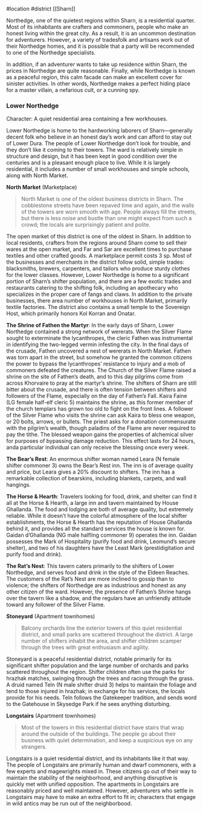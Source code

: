 #location #district [[Sharn]]

Northedge, one of the quietest regions within Sharn, is a residential quarter. Most of its inhabitants are crafters and commoners, people who make an honest living within the great city. As a result, it is an uncommon destination for adventurers. However, a variety of tradesfolk and artisans work out of their Northedge homes, and it is possible that a party will be recommended to one of the Northedge specialists.

In addition, if an adventurer wants to take up residence within Sharn, the prices in Northedge are quite reasonable. Finally, while Northedge is known as a peaceful region, this calm facade can make an excellent cover for sinister activities. In other words, Northedge makes a perfect hiding place for a master villain, a nefarious cult, or a cunning spy.

### **Lower Northedge**
Character: A quiet residential area containing a few workhouses.

Lower Northedge is home to the hardworking laborers of Sharn—generally decent folk who believe in an honest day’s work and can afford to stay out of Lower Dura. The people of Lower Northedge don’t look for trouble, and they don’t like it coming to their towers. The ward is relatively simple in structure and design, but it has been kept in good condition over the centuries and is a pleasant enough place to live. While it is largely residential, it includes a number of small workhouses and simple schools, along with North Market.

**North Market** (Marketplace)

> North Market is one of the oldest business districts in Sharn. The cobblestone streets have been repaved time and again, and the walls of the towers are worn smooth with age. People always fill the streets, but there is less noise and bustle than one might expect from such a crowd; the locals are surprisingly patient and polite.

The open market of this district is one of the oldest in Sharn. In addition to local residents, crafters from the regions around Sharn come to sell their wares at the open market, and Far and Sar are excellent times to purchase textiles and other crafted goods. A marketplace permit costs 3 sp. Most of the businesses and merchants in the district follow solid, simple trades: blacksmiths, brewers, carpenters, and tailors who produce sturdy clothes for the lower classes. However, Lower Northedge is home to a significant portion of Sharn’s shifter population, and there are a few exotic trades and restaurants catering to the shifting folk, including an apothecary who specializes in the proper care of fangs and claws.
In addition to the private businesses, there area number of workhouses in North Market, primarily textile factories. The district also contains a small temple to the Sovereign Host, which primarily honors Kol Korran and Onatar.

**The Shrine of Fathen the Martyr**: In the early days of Sharn, Lower Northedge contained a strong network of wererats. When the Silver Flame sought to exterminate the lycanthropes, the cleric Fathen was instrumental in identifying the two-legged vermin infesting the city. In the final days of the crusade, Fathen uncovered a nest of wererats in North Market. Fathen was torn apart in the street, but somehow he granted the common citizens the power to bypass the lycanthropes’ resistance to injury and a mob of commoners defeated the creatures. The Church of the Silver Flame raised a shrine on the site of Fathen’s death, and to this day pilgrims come from across Khorvaire to pray at the martyr’s shrine. The shifters of Sharn are still bitter about the crusade, and there is often tension between shifters and followers of the Flame, especially on the day of Fathen’s Fall.
Kaira Faine (LG female half-elf cleric 5) maintains the shrine, as this former member of the church templars has grown too old to fight on the front lines. A follower of the Silver Flame who visits the shrine can ask Kaira to bless one weapon, or 20 bolts, arrows, or bullets. The priest asks for a donation commensurate with the pilgrim’s wealth, though paladins of the Flame are never required to pay the tithe. The blessed weapon gains the properties of alchemical silver for purposes of bypassing damage reduction. This effect lasts for 24 hours, anda particular individual can only receive the blessing once every week.

**The Bear’s Rest**: An enormous shifter woman named Leara (N female shifter commoner 3) owns the Bear’s Rest inn. The inn is of average quality and price, but Leara gives a 20% discount to shifters. The inn has a remarkable collection of bearskins, including blankets, carpets, and wall hangings.

**The Horse & Hearth**: Travelers looking for food, drink, and shelter can find it all at the Horse & Hearth, a large inn and tavern maintained by House Ghallanda. The food and lodging are both of average quality, but extremely reliable. While it doesn’t have the colorful atmosphere of the local shifter establishments, the Horse & Hearth has the reputation of House Ghallanda behind it, and provides all the standard services the house is known for. Gaidan d’Ghallanda (NG male halfling commoner 9) operates the inn. Gaidan possesses the Mark of Hospitality (purify food and drink, Leomund’s secure shelter), and two of his daughters have the Least Mark (prestidigitation and purify food and drink).

**The Rat’s Nest**: This tavern caters primarily to the shifters of Lower Northedge, and serves food and drink in the style of the Eldeen Reaches. The customers of the Rat’s Nest are more inclined to gossip than to violence; the shifters of Northedge are as industrious and honest as any other citizen of the ward. However, the presence of Fathen’s Shrine hangs over the tavern like a shadow, and the regulars have an unfriendly attitude toward any follower of the Silver Flame. 

**Stoneyard** (Apartment townhomes)

> Balcony orchards line the exterior towers of this quiet residential district, and small parks are scattered throughout the district. A large number of shifters inhabit the area, and shifter children scamper through the trees with great enthusiasm and agility.
> 

Stoneyard is a peaceful residential district, notable primarily for its significant shifter population and the large number of orchards and parks scattered throughout the region. Shifter children often use the parks for hrazhak matches, swinging through the trees and racing through the grass. A druid named Teln (N male shifter druid 3) helps to maintain the foliage and tend to those injured in hrazhak; in exchange for his services, the locals provide for his needs. Teln follows the Gatekeeper tradition, and sends word to the Gatehouse in Skysedge Park if he sees anything disturbing.

**Longstairs** (Apartment townhomes)

> Most of the towers in this residential district have stairs that wrap around the outside of the buildings. The people go about their business with quiet determination, and keep a suspicious eye on any strangers.
> 

Longstairs is a quiet residential district, and its inhabitants like it that way. The people of Longstairs are primarily human and dwarf commoners, with a few experts and magewrights mixed in. These citizens go out of their way to maintain the stability of the neighborhood, and anything disruptive is quickly met with unified opposition. The apartments in Longstairs are reasonably priced and well maintained. However, adventurers who settle in Longstairs may have to make an extra effort to fit in; characters that engage in wild antics may be run out of the neighborbood.